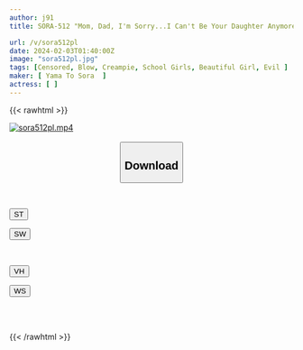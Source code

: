 ```yaml
---
author: j91
title: SORA-512 "Mom, Dad, I'm Sorry...I Can't Be Your Daughter Anymore..." A Naive Beautiful Girl Is Kidnapped, Surrounded, And Trained With A Perverted Uncle, Yuka.

url: /v/sora512pl
date: 2024-02-03T01:40:00Z
image: "sora512pl.jpg"
tags: [Censored, Blow, Creampie, School Girls, Beautiful Girl, Evil	]
maker: [ Yama To Sora  ]
actress: [ ]
---
```



{{< rawhtml >}}

<div class="video" data-videoid="erKkklvKPWTjya">
    <a href="javascript:;">
        <img src="/v/sora512pl/sora512pl.jpg" width="WIDTH" height="HEIGHT" alt="sora512pl.mp4" loading="lazy">
    </a>
</div>

<script type="text/javascript" src="https://j91.asia/asset/on-demand-st.js"></script>

<br>
  <link rel="stylesheet" href="https://j91.asia/asset/bs5.css">
  
  <center>
  <button class="btn btn-primary" type="button" data-bs-toggle="collapse" data-bs-target=".multi-collapse" aria-expanded="false" aria-controls="multiCollapseExample1 multiCollapseExample2"><h2>Download</h2></button></center>
</p>
<div class="row">
  <div class="col">
    <div class="collapse multi-collapse" id="multiCollapseExample1">
      <div class="card card-body">
	      	      <br>
<div class="buttons">  
<p><a href="https://streamtape.to/v/erKkklvKPWTjya" target="_blank"><button class="btn-hover color-3"><i class="fa fa-download"></i> ST</button></a></p>
<p><a href="https://flaswish.com/k7u75l22ffn0" target="_blank"><button class="btn-hover color-2"><i class="fa fa-download"></i> SW</button></a></p></div>
    </div>
  </div>
</div>
  <div class="col">
    <div class="collapse multi-collapse" id="multiCollapseExample2">
      <div class="card card-body">
	      <br>
<div class="buttons">
<p><a href="javascript:;" target="_blank"><button class="btn-hover color-9"><i class="fa fa-download"></i> VH</button></a></p>
<p><a href="javascript:;" target="_blank"><button class="btn-hover color-8"><i class="fa fa-download"></i> WS</button></a></p></div>
<br><br>
      </div>
    </div>
  </div>
</div>

{{< /rawhtml >}}